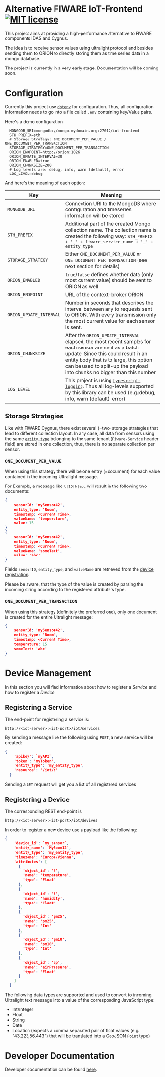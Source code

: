 # Alternative FIWARE IoT-Frontend [![MIT license](http://img.shields.io/badge/license-MIT-lightgrey.svg)](http://opensource.org/licenses/MIT)

This project aims at providing a high-performance alternative to FIWARE components IDAS and Cygnus.

The idea is to receive sensor values using ultralight protocol and besides sending them to ORION to 
directly storing them as time series data in a mongo database.

The project is currently in a very early stage. Documentation will be coming soon.

# Configuration

Currently this project use [`dotenv`](https://github.com/motdotla/dotenv#readme) for configuration.
Thus, all configuration information needs to go into a file called `.env` containing key/Value pairs.

Here's a demo configuration


```
  MONGODB_URI=mongodb://mongo.mydomain.org:27017/iot-frontend
  STH_PREFIX=sth_
  # Storage Strategy: ONE_DOCUMENT_PER_VALUE / ONE_DOCUMENT_PER_TRANSACTION
  STORAGE_STRATEGY=ONE_DOCUMENT_PER_TRANSACTION
  ORION_ENDPOINT=http://orion:1026
  ORION_UPDATE_INTERVAL=30
  ORION_ENABLED=true
  ORION_CHUNKSIZE=200
  # Log levels are: debug, info, warn (default), error
  LOG_LEVEL=debug 
```

And here's the meaning of each option:

| Key                     | Meaning                                                                                                                                                                                                                                                            |
|-------------------------|--------------------------------------------------------------------------------------------------------------------------------------------------------------------------------------------------------------------------------------------------------------------|
| `MONGODB_URI`           | Connection URI to the MongoDB where configuration and timeseries information will be stored                                                                                                                                                                        |
| `STH_PREFIX`            | Additional part of the created Mongo collection name. The collection name is created the following way:    `STH_PREFIX + '_' + fiware_service_name + '_' + entity_type`                                                                             |
| `STORAGE_STRATEGY`      | Either `ONE_DOCUMENT_PER_VALUE` or `ONE_DOCUMENT_PER_TRANSACTION` (see next section for details)                                                                                                                                                                   |
| `ORION_ENABLED`         | `true`/`false` defines whether data (only most current value) should be sent to ORION as well                                                                                                                                                                      |
| `ORION_ENDPOINT`        | URL of the context-broker ORION                                                                                                                                                                                                                                    |
| `ORION_UPDATE_INTERVAL` | Number in seconds that describes the interval between any to requests sent to ORION. With every  transmission only the most current value for each sensor is sent.                                                                                                 |
| `ORION_CHUNKSIZE`       | After the `ORION_UPDATE_INTERVAL` elapsed, the most recent samples for each sensor are sent as a batch update. Since this could result in an entity body that is to large, this option can be used to split-up  the payload into chunks no bigger than this number |
| `LOG_LEVEL`             | This project is using [`typescript-logging`](https://github.com/mreuvers/typescript-logging#readme).  Thus all log-levels supported by this library can be used (e.g.:debug, info, warn (default), error)                                                          |

## Storage Strategies

Like with FIWARE Cygnus, there exist several (=two) storage strategies that lead to different collection layout.
In any case, all data from sensors using the same [`entity_type`](https://telefonicaiotiotagents.docs.apiary.io/#reference/configuration-api/devices)
belonging to the same tenant (`Fiware-Service` header field) are stored in one collection, thus, there
is no separate collection per sensor.

### `ONE_DOCUMENT_PER_VALUE`

When using this strategy there will be one entry (=document) for each value contained in the
incoming Ultralight message.

For Example, a message like `t|15|k|abc` will result in the following two documents:

``` json
{
    sensorId: 'mySensor42',
    entity_type: 'Room',
    timestamp: <Current Time>,
    valueName: 'temperature',
    value: 15
}
{
    sensorId: 'mySensor42',
    entity_type: 'Room',
    timestamp: <Current Time>,
    valueName: 'someText',
    value: 'abc'
}
```

Fields `sensorID`, `entity_type`, and `valueName` are retrieved from the 
[device registration](https://telefonicaiotiotagents.docs.apiary.io/#reference/configuration-api/devices/create-a-device).
 
Please be aware, that the type of the value is created by parsing the incoming string according 
to the registered attribute's type.

### `ONE_DOCUMENT_PER_TRANSACTION`

When using this strategy (definitely the preferred one), only one document is created for the
entire Ultralight message:

 ``` json
 {
     sensorId: 'mySensor42',
     entity_type: 'Room',
     timestamp: <Current Time>,
     temperature: 15
     someText: 'abc'
 }
 ```

# Device Management

In this section you will find information about how to register a _Service_ and how to 
register a _Device_

## Registering a Service

The end-point for registering a service is:

`http://<iot-server>:<iot-port>/iot/services` 

By sending a message like the following using `POST`, a new service will be created:

```json
{
    'apikey': `myAPI`,
    'token': 'myToken',
    'entity_type': 'my_entity_type',
    'resource': '/iot/d'
  }
```

Sending a `GET` request will get you a list of all registered services

## Registering a Device

The corresponding REST end-point is:

`http://<iot-server>:<iot-port>/iot/devives`

In order to register a new device use a payload like the following:

```json
{
    'device_id': `my_sensor`,
    'entity_name': `MyRoom12`,
    'entity_type': 'my_entity_type',
    'timezone': 'Europe/Vienna',
    'attributes': [
      {
        'object_id': 't',
        'name': 'temperature',
        'type': 'Float'
      },
      {
        'object_id': 'h',
        'name': 'humidity',
        'type': 'Float'
      },
      {
        'object_id': 'pm25',
        'name': 'pm25',
        'type': 'Int'
      },
      {
        'object_id': 'pm10',
        'name': 'pm10',
        'type': 'Int'
      },
      {
        'object_id': 'ap',
        'name': 'airPressure',
        'type': 'Float'
      }
    ]
  }
```

The following data types are supported and used to convert to incoming Ultralight text message
into a value of the corresponding JavaScript type:

* Int/Integer
* Float
* String
* Date
* Location (expects a comma separated pair of float values (e.g. "43.223,56.443") that will
be translated into a GeoJSON `Point` type) 


# Developer Documentation

Developer documentation can be found [here](./delelop.md).
